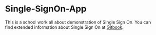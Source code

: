 # Single-SignOn-App

This is a school work all about demonstration of Single Sign On. You can find extended information about Single Sign On at [Gitbook](https://bahricanakkoyun.gitbook.io/single-sign-on/).
